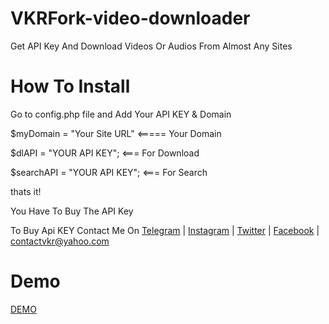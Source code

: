 # VKRFork-video-downloader
Get API Key And Download Videos Or Audios From Almost Any Sites

# How To Install
 Go to config.php file and Add Your API KEY & Domain

$myDomain = "Your Site URL" <===== Your Domain


$dlAPI = "YOUR API KEY";    <=== For Download 


$searchAPI = "YOUR API KEY";    <=== For Search 
              
thats it!

You Have To Buy The API Key 

To Buy Api KEY Contact Me On <a href="https://t.me/theofficialvkr">Telegram</a> | <a href="https://instagram.com/theofficialvkr">Instagram</a> | <a href="https://twitter.com/theofficialvkr">Twitter</a> | <a href="https://facebook.com/theofficialvkr">Facebook</a>
 |  <a href="mailto:contactvkr@yahoo.com">contactvkr@yahoo.com</a>
 
 # Demo 
 <a href="http://vijaykumar.gq/demo/">DEMO</a>
